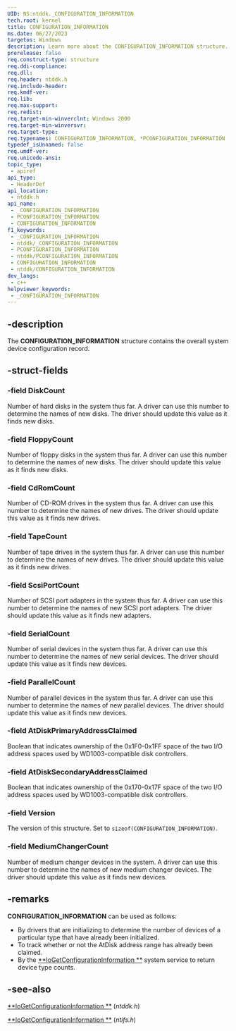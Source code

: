 ```yaml
---
UID: NS:ntddk._CONFIGURATION_INFORMATION
tech.root: kernel
title: CONFIGURATION_INFORMATION
ms.date: 06/27/2023
targetos: Windows
description: Learn more about the CONFIGURATION_INFORMATION structure.
prerelease: false
req.construct-type: structure
req.ddi-compliance: 
req.dll: 
req.header: ntddk.h
req.include-header: 
req.kmdf-ver: 
req.lib: 
req.max-support: 
req.redist: 
req.target-min-winverclnt: Windows 2000
req.target-min-winversvr: 
req.target-type: 
req.typenames: CONFIGURATION_INFORMATION, *PCONFIGURATION_INFORMATION
typedef_isUnnamed: false
req.umdf-ver: 
req.unicode-ansi: 
topic_type:
 - apiref
api_type:
 - HeaderDef
api_location:
 - ntddk.h
api_name:
 - _CONFIGURATION_INFORMATION
 - PCONFIGURATION_INFORMATION
 - CONFIGURATION_INFORMATION
f1_keywords:
 - _CONFIGURATION_INFORMATION
 - ntddk/_CONFIGURATION_INFORMATION
 - PCONFIGURATION_INFORMATION
 - ntddk/PCONFIGURATION_INFORMATION
 - CONFIGURATION_INFORMATION
 - ntddk/CONFIGURATION_INFORMATION
dev_langs:
 - c++
helpviewer_keywords:
 - _CONFIGURATION_INFORMATION
---
```


## -description

The **CONFIGURATION_INFORMATION** structure contains the overall system device configuration record.

## -struct-fields

### -field DiskCount

Number of hard disks in the system thus far. A driver can use this number to determine the names of new disks. The driver should update this value as it finds new disks.

### -field FloppyCount

Number of floppy disks in the system thus far. A driver can use this number to determine the names of new disks. The driver should update this value as it finds new disks.

### -field CdRomCount

Number of CD-ROM drives in the system thus far. A driver can use this number to determine the names of new drives. The driver should update this value as it finds new drives.

### -field TapeCount

Number of tape drives in the system thus far. A driver can use this number to determine the names of new drives. The driver should update this value as it finds new drives.

### -field ScsiPortCount

Number of SCSI port adapters in the system thus far. A driver can use this number to determine the names of new SCSI port adapters. The driver should update this value as it finds new adapters.

### -field SerialCount

Number of serial devices in the system thus far. A driver can use this number to determine the names of new serial devices. The driver should update this value as it finds new devices.

### -field ParallelCount

Number of parallel devices in the system thus far. A driver can use this number to determine the names of new parallel devices. The driver should update this value as it finds new devices.

### -field AtDiskPrimaryAddressClaimed

Boolean that indicates ownership of the 0x1F0-0x1FF space of the two I/O address spaces used by WD1003-compatible disk controllers.

### -field AtDiskSecondaryAddressClaimed

Boolean that indicates ownership of the 0x170-0x17F space of the two I/O address spaces used by WD1003-compatible disk controllers.

### -field Version

The version of this structure. Set to ```sizeof(CONFIGURATION_INFORMATION)```.

### -field MediumChangerCount

Number of medium changer devices in the system. A driver can use this number to determine the names of new medium changer devices. The driver should update this value as it finds new devices.

## -remarks

**CONFIGURATION_INFORMATION** can be used as follows:

* By drivers that are initializing to determine the number of devices of a particular type that have already been initialized.
* To track whether or not the AtDisk address range has already been claimed.
* By the [**IoGetConfigurationInformation **](nf-ntddk-iogetconfigurationinformation.md) system service to return device type counts.

## -see-also

[**IoGetConfigurationInformation **](nf-ntddk-iogetconfigurationinformation.md) (*ntddk.h*)

[**IoGetConfigurationInformation **](../ntifs/nf-ntifs-iogetconfigurationinformation.md) (*ntifs.h*)
